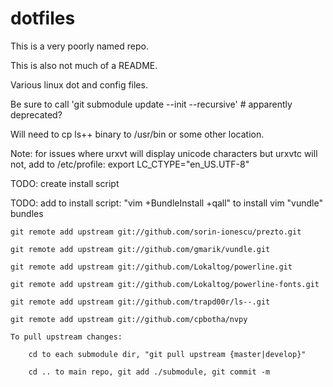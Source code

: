 dotfiles
========

This is a very poorly named repo.

This is also not much of a README.

Various linux dot and config files.

Be sure to call 'git submodule update --init --recursive' # apparently deprecated?

Will need to cp ls++ binary to /usr/bin or some other location.

Note: for issues where urxvt will display unicode characters but urxvtc will not, add to /etc/profile:
export LC_CTYPE="en_US.UTF-8"

TODO: create install script

TODO: add to install script:
    "vim +BundleInstall +qall" to install vim "vundle" bundles

    git remote add upstream git://github.com/sorin-ionescu/prezto.git

    git remote add upstream git://github.com/gmarik/vundle.git

    git remote add upstream git://github.com/Lokaltog/powerline.git

    git remote add upstream git://github.com/Lokaltog/powerline-fonts.git

    git remote add upstream git://github.com/trapd00r/ls--.git

    git remote add upstream git://github.com/cpbotha/nvpy

    To pull upstream changes:

        cd to each submodule dir, "git pull upstream {master|develop}"

        cd .. to main repo, git add ./submodule, git commit -m
